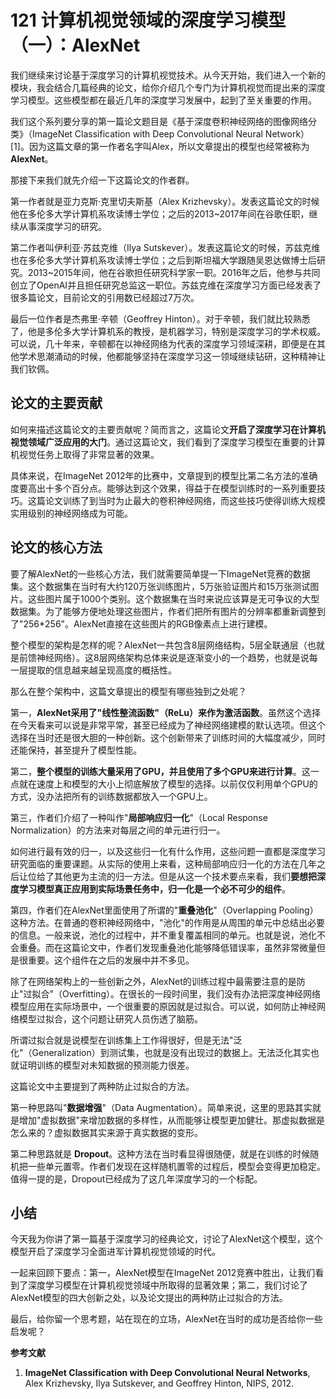 # 121 计算机视觉领域的深度学习模型（一）：AlexNet

我们继续来讨论基于深度学习的计算机视觉技术。从今天开始，我们进入一个新的模块，我会结合几篇经典的论文，给你介绍几个专门为计算机视觉而提出来的深度学习模型。这些模型都在最近几年的深度学习发展中，起到了至关重要的作用。

我们这个系列要分享的第一篇论文题目是《基于深度卷积神经网络的图像网络分类》（ImageNet
Classification with Deep Convolutional Neural
Network）\[1\]。因为这篇文章的第一作者名字叫Alex，所以文章提出的模型也经常被称为**AlexNet**。

那接下来我们就先介绍一下这篇论文的作者群。

第一作者就是亚力克斯·克里切夫斯基（Alex
Krizhevsky）。发表这篇论文的时候他在多伦多大学计算机系攻读博士学位；之后的2013\~2017年间在谷歌任职，继续从事深度学习的研究。

第二作者叫伊利亚·苏兹克维（Ilya
Sutskever）。发表这篇论文的时候，苏兹克维也在多伦多大学计算机系攻读博士学位；之后到斯坦福大学跟随吴恩达做博士后研究。2013\~2015年间，他在谷歌担任研究科学家一职。2016年之后，他参与共同创立了OpenAI并且担任研究总监这一职位。苏兹克维在深度学习方面已经发表了很多篇论文，目前论文的引用数已经超过7万次。

最后一位作者是杰弗里·辛顿（Geoffrey
Hinton）。对于辛顿，我们就比较熟悉了，他是多伦多大学计算机系的教授，是机器学习，特别是深度学习的学术权威。可以说，几十年来，辛顿都在以神经网络为代表的深度学习领域深耕，即便是在其他学术思潮涌动的时候，他都能够坚持在深度学习这一领域继续钻研，这种精神让我们钦佩。

## 论文的主要贡献

如何来描述这篇论文的主要贡献呢？简而言之，这篇论文**开启了深度学习在计算机视觉领域广泛应用的大门**。通过这篇论文，我们看到了深度学习模型在重要的计算机视觉任务上取得了非常显著的效果。

具体来说，在ImageNet
2012年的比赛中，文章提到的模型比第二名方法的准确度要高出十多个百分点。能够达到这个效果，得益于在模型训练时的一系列重要技巧。这篇论文训练了到当时为止最大的卷积神经网络，而这些技巧使得训练大规模实用级别的神经网络成为可能。

## 论文的核心方法

要了解AlexNet的一些核心方法，我们就需要简单提一下ImageNet竞赛的数据集。这个数据集在当时有大约120万张训练图片，5万张验证图片和15万张测试图片。这些图片属于1000个类别。这个数据集在当时来说应该算是无可争议的大型数据集。为了能够方便地处理这些图片，作者们把所有图片的分辨率都重新调整到了"256\*256"。AlexNet直接在这些图片的RGB像素点上进行建模。

整个模型的架构是怎样的呢？AlexNet一共包含8层网络结构，5层全联通层（也就是前馈神经网络）。这8层网络架构总体来说是逐渐变小的一个趋势，也就是说每一层提取的信息越来越呈现高度的概括性。

那么在整个架构中，这篇文章提出的模型有哪些独到之处呢？

第一，**AlexNet采用了"线性整流函数"（ReLu）来作为激活函数**。虽然这个选择在今天看来可以说是非常平常，甚至已经成为了神经网络建模的默认选项。但这个选择在当时还是很大胆的一种创新。这个创新带来了训练时间的大幅度减少，同时还能保持，甚至提升了模型性能。

第二，**整个模型的训练大量采用了GPU，并且使用了多个GPU来进行计算**。这一点就在速度上和模型的大小上彻底解放了模型的选择。以前仅仅利用单个GPU的方式，没办法把所有的训练数据都放入一个GPU上。

第三，作者们介绍了一种叫作"**局部响应归一化**"（Local Response
Normalization）的方法来对每层之间的单元进行归一。

如何进行最有效的归一，以及这些归一化有什么作用，这些问题一直都是深度学习研究面临的重要课题。从实际的使用上来看，这种局部响应归一化的方法在几年之后让位给了其他更为主流的归一方法。但是从这一个技术要点来看，我们**要想把深度学习模型真正应用到实际场景任务中，归一化是一个必不可少的组件**。

第四，作者们在AlexNet里面使用了所谓的"**重叠池化**"（Overlapping
Pooling）这种方法。在普通的卷积神经网络中，"池化"的作用是从周围的单元中总结出必要的信息。一般来说，池化的过程中，并不重复覆盖相同的单元。也就是说，池化不会重叠。而在这篇论文中，作者们发现重叠池化能够降低错误率，虽然非常微量但是很重要。这个组件在之后的发展中并不多见。

除了在网络架构上的一些创新之外，AlexNet的训练过程中最需要注意的是防止"过拟合"（Overfitting）。在很长的一段时间里，我们没有办法把深度神经网络模型应用在实际场景中，一个很重要的原因就是过拟合。可以说，如何防止神经网络模型过拟合，这个问题让研究人员伤透了脑筋。

所谓过拟合就是说模型在训练集上工作得很好，但是无法"泛化"（Generalization）到测试集，也就是没有出现过的数据上。无法泛化其实也就证明训练的模型对未知数据的预测能力很差。

这篇论文中主要提到了两种防止过拟合的方法。

第一种思路叫"**数据增强**"（Data
Augmentation）。简单来说，这里的思路其实就是增加"虚拟数据"来增加数据的多样性，从而能够让模型更加健壮。那虚拟数据是怎么来的？虚拟数据其实来源于真实数据的变形。

第二种思路就是
**Dropout**。这种方法在当时看显得很随便，就是在训练的时候随机把一些单元置零。作者们发现在这样随机置零的过程后，模型会变得更加稳定。值得一提的是，Dropout已经成为了这几年深度学习的一个标配。

## **小结**

今天我为你讲了第一篇基于深度学习的经典论文，讨论了AlexNet这个模型，这个模型开启了深度学习全面进军计算机视觉领域的时代。

一起来回顾下要点：第一，AlexNet模型在ImageNet
2012竞赛中胜出，让我们看到了深度学习模型在计算机视觉领域中所取得的显著效果；第二，我们讨论了AlexNet模型的四大创新之处，以及论文提出的两种防止过拟合的方法。

最后，给你留一个思考题，站在现在的立场，AlexNet在当时的成功是否给你一些启发呢？

**参考文献**

1.  **ImageNet Classification with Deep Convolutional Neural Networks**,
    Alex Krizhevsky, Ilya Sutskever, and Geoffrey Hinton, NIPS, 2012.

